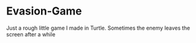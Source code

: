 # Evasion-Game
Just a rough little game I made in Turtle. Sometimes the enemy leaves the screen after a while
